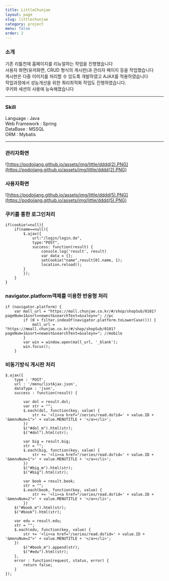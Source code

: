 ```yaml
---
title: LittleChunjae
layout: page
slug: littlechunjae
category: project
menu: false
order: 2
---
```


### 소개

기존 리틀천재 홈페이지를 리뉴얼하는 작업을 진행했습니다<br/>
사용자 화면(유저화면, CRUD 형식의 게시판)과 관리자 페이지 등을 작업했습니다 <br/>
게시판은 다중 이미지를 처리할 수 있도록 개발하였고  AJAX를 적용하였습니다<br/>
작업과정에서 성능개선을 위한 쿼리최적화 작업도 진행하였습니다.<br/>
쿠키와 세션의 사용에 능숙해졌습니다<br/>

---
### Skill
Language : Java<br/>
Web Framework : Spring<br/>
DataBase : MSSQL<br/>
ORM : Mybatis<br/>

---
### 관리자화면

![https://podojjang.github.io/assets/img/little/dddd(2).PNG](https://podojjang.github.io/assets/img/little/dddd(2).PNG)
<br/>


### 사용자화면

![https://podojjang.github.io/assets/img/little/dddd(5).PNG](https://podojjang.github.io/assets/img/little/dddd(5).PNG)
<br/>


### 쿠키를 통한 로그인처리
	if(cookie!=null){
		if(name==null){
			$.ajax({
				url:"/login/login.do",
				type:"POST",
				success: function(result) {
					console.log('result', result)
					var data = {};
					setCookie("name",result[0].name, 1);
					location.reload();
			}
			});
		}
	}
			
### navigator.platform객체를 이용한 반응형 처리
	if (navigator.platform) {
		var mall_url = "https://mall.chunjae.co.kr/#/shop/shopSub/0101?pageNum=1&sort=newest&searchText=&saleyn="; //pc
			if (0 > filter.indexOf(navigator.platform.toLowerCase())) {
				mall_url = "https://mmall.chunjae.co.kr/#/shop/shopSub/0101?pageNum=1&sort=newest&searchText=&saleyn="; //mobile
			}
			var win = window.open(mall_url, '_blank');
			win.focus();
		}

### 비동기방식 게시판 처리
	$.ajax({
		type : 'POST',
		url : '/menu/listAjax.json',
		dataType : 'json',
		success : function(result) {
	
			var dol = result.dol;
			var str = "";
			$.each(dol, function(key, value) {
				str += '<li><a href="/series/read.do?id=' + value.ID + '&menuNum=1">' + value.MENUTITLE + '</a></li>';
			})
			$("#dol_m").html(str);
			$("#dol").html(str);

			var big = result.big;
			str = "";
			$.each(big, function(key, value) {
				str += '<li><a href="/series/read.do?id=' + value.ID + '&menuNum=1">' + value.MENUTITLE + '</a></li>';
			})
			$("#big_m").html(str);
			$("#big").html(str);

			var book = result.book;
			str = "";
			$.each(book, function(key, value) {
				str += '<li><a href="/series/read.do?id=' + value.ID + '&menuNum=2">' + value.MENUTITLE + '</a></li>';
			})
		$("#book_m").html(str);
		$("#book").html(str);

		var edu = result.edu;
		str = "";
		$.each(edu, function(key, value) {
			str += '<li><a href="/series/read.do?id=' + value.ID + '&menuNum=2">' + value.MENUTITLE + '</a></li>';
		})
			$("#book_m").append(str);
			$("#edu").html(str);
		},
		error : function(request, status, error) {
			return false;
		}
	});

